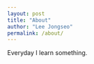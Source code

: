 ```yaml
---
layout: post
title: "About"
author: "Lee Jongseo"
permalink: /about/
---
```


Everyday I learn something.
